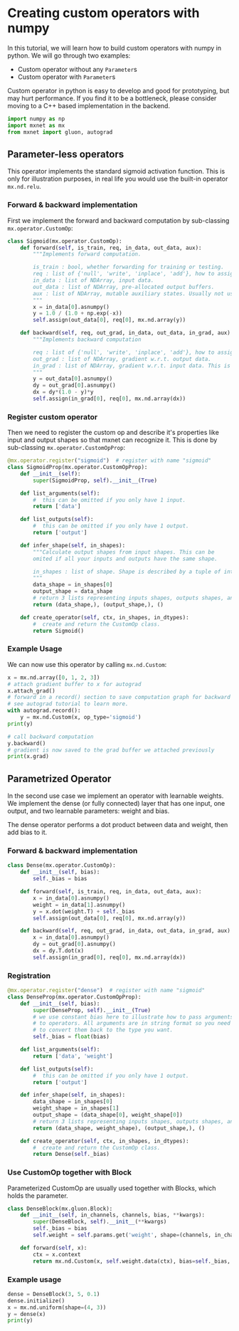 
# Creating custom operators with numpy

In this tutorial, we will learn how to build custom operators with numpy in python. We will go through two examples:
- Custom operator without any `Parameter`s
- Custom operator with `Parameter`s

Custom operator in python is easy to develop and good for prototyping, but may hurt performance. If you find it to be a bottleneck, please consider moving to a C++ based implementation in the backend.



```python
import numpy as np
import mxnet as mx
from mxnet import gluon, autograd
```

## Parameter-less operators

This operator implements the standard sigmoid activation function. This is only for illustration purposes, in real life you would use the built-in operator `mx.nd.relu`.

### Forward & backward implementation

First we implement the forward and backward computation by sub-classing `mx.operator.CustomOp`:


```python
class Sigmoid(mx.operator.CustomOp):
    def forward(self, is_train, req, in_data, out_data, aux):
        """Implements forward computation.

        is_train : bool, whether forwarding for training or testing.
        req : list of {'null', 'write', 'inplace', 'add'}, how to assign to out_data. 'null' means skip assignment, etc.
        in_data : list of NDArray, input data.
        out_data : list of NDArray, pre-allocated output buffers.
        aux : list of NDArray, mutable auxiliary states. Usually not used.
        """
        x = in_data[0].asnumpy()
        y = 1.0 / (1.0 + np.exp(-x))
        self.assign(out_data[0], req[0], mx.nd.array(y))

    def backward(self, req, out_grad, in_data, out_data, in_grad, aux):
        """Implements backward computation

        req : list of {'null', 'write', 'inplace', 'add'}, how to assign to in_grad
        out_grad : list of NDArray, gradient w.r.t. output data.
        in_grad : list of NDArray, gradient w.r.t. input data. This is the output buffer.
        """
        y = out_data[0].asnumpy()
        dy = out_grad[0].asnumpy()
        dx = dy*(1.0 - y)*y
        self.assign(in_grad[0], req[0], mx.nd.array(dx))
```

### Register custom operator

Then we need to register the custom op and describe it's properties like input and output shapes so that mxnet can recognize it. This is done by sub-classing `mx.operator.CustomOpProp`:


```python
@mx.operator.register("sigmoid")  # register with name "sigmoid"
class SigmoidProp(mx.operator.CustomOpProp):
    def __init__(self):
        super(SigmoidProp, self).__init__(True)

    def list_arguments(self):
        #  this can be omitted if you only have 1 input.
        return ['data']

    def list_outputs(self):
        #  this can be omitted if you only have 1 output.
        return ['output']

    def infer_shape(self, in_shapes):
        """Calculate output shapes from input shapes. This can be
        omited if all your inputs and outputs have the same shape.

        in_shapes : list of shape. Shape is described by a tuple of int.
        """
        data_shape = in_shapes[0]
        output_shape = data_shape
        # return 3 lists representing inputs shapes, outputs shapes, and aux data shapes.
        return (data_shape,), (output_shape,), ()

    def create_operator(self, ctx, in_shapes, in_dtypes):
        #  create and return the CustomOp class.
        return Sigmoid()
```

### Example Usage

We can now use this operator by calling `mx.nd.Custom`:


```python
x = mx.nd.array([0, 1, 2, 3])
# attach gradient buffer to x for autograd
x.attach_grad()
# forward in a record() section to save computation graph for backward
# see autograd tutorial to learn more.
with autograd.record():
    y = mx.nd.Custom(x, op_type='sigmoid')
print(y)
```

```python
# call backward computation
y.backward()
# gradient is now saved to the grad buffer we attached previously
print(x.grad)
```

## Parametrized Operator

In the second use case we implement an operator with learnable weights. We implement the dense (or fully connected) layer that has one input, one output, and two learnable parameters: weight and bias.

The dense operator performs a dot product between data and weight, then add bias to it.

### Forward & backward implementation


```python
class Dense(mx.operator.CustomOp):
    def __init__(self, bias):
        self._bias = bias

    def forward(self, is_train, req, in_data, out_data, aux):
        x = in_data[0].asnumpy()
        weight = in_data[1].asnumpy()
        y = x.dot(weight.T) + self._bias
        self.assign(out_data[0], req[0], mx.nd.array(y))

    def backward(self, req, out_grad, in_data, out_data, in_grad, aux):
        x = in_data[0].asnumpy()
        dy = out_grad[0].asnumpy()
        dx = dy.T.dot(x)
        self.assign(in_grad[0], req[0], mx.nd.array(dx))
```

### Registration


```python
@mx.operator.register("dense")  # register with name "sigmoid"
class DenseProp(mx.operator.CustomOpProp):
    def __init__(self, bias):
        super(DenseProp, self).__init__(True)
        # we use constant bias here to illustrate how to pass arguments
        # to operators. All arguments are in string format so you need
        # to convert them back to the type you want.
        self._bias = float(bias)

    def list_arguments(self):
        return ['data', 'weight']

    def list_outputs(self):
        #  this can be omitted if you only have 1 output.
        return ['output']

    def infer_shape(self, in_shapes):
        data_shape = in_shapes[0]
        weight_shape = in_shapes[1]
        output_shape = (data_shape[0], weight_shape[0])
        # return 3 lists representing inputs shapes, outputs shapes, and aux data shapes.
        return (data_shape, weight_shape), (output_shape,), ()

    def create_operator(self, ctx, in_shapes, in_dtypes):
        #  create and return the CustomOp class.
        return Dense(self._bias)
```

### Use CustomOp together with Block

Parameterized CustomOp are usually used together with Blocks, which holds the parameter.


```python
class DenseBlock(mx.gluon.Block):
    def __init__(self, in_channels, channels, bias, **kwargs):
        super(DenseBlock, self).__init__(**kwargs)
        self._bias = bias
        self.weight = self.params.get('weight', shape=(channels, in_channels))

    def forward(self, x):
        ctx = x.context
        return mx.nd.Custom(x, self.weight.data(ctx), bias=self._bias, op_type='dense')
```

### Example usage


```python
dense = DenseBlock(3, 5, 0.1)
dense.initialize()
x = mx.nd.uniform(shape=(4, 3))
y = dense(x)
print(y)
```
